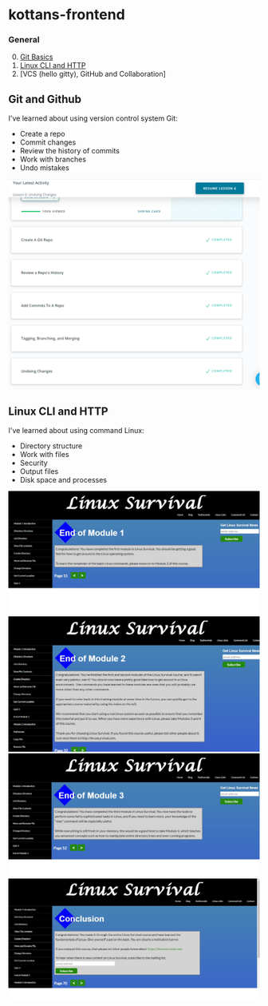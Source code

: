 # kottans-frontend

### General
 0. [Git Basics](#git-and-github)
 1. [Linux CLI and HTTP](#linux-cli)
 2. [VCS (hello gitty), GitHub and Collaboration]

<a name="git-and-github"></a>
## Git and Github
I've learned about using version control system Git: 
* Create a repo
* Commit changes
* Review the history of commits
* Work with branches
* Undo mistakes

![Screenshot-Udacity](./git_basics/git_base.png)

<a name="linux-cli"></a>
## Linux CLI and HTTP
I've learned about using command Linux: 
* Directory structure
* Work with files
* Security
* Output files
* Disk space and processes

![Screenshot-Udacity](./task_linux_cli/end_module1.jpg)
![Screenshot-Udacity](./task_linux_cli/end_module2.jpg)
![Screenshot-Udacity](./task_linux_cli/end_module3.jpg)
![Screenshot-Udacity](./task_linux_cli/end_module4.jpg)


